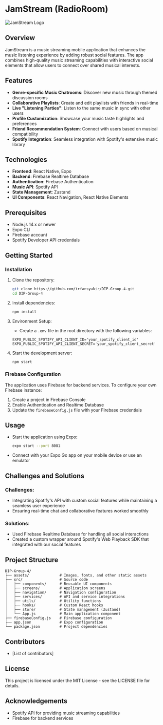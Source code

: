 # JamStream (RadioRoom)

![JamStream Logo](./assets/icon.png)

## Overview

JamStream is a music streaming mobile application that enhances the music listening experience by adding robust social features. The app combines high-quality music streaming capabilities with interactive social elements that allow users to connect over shared musical interests.

## Features

- **Genre-specific Music Chatrooms**: Discover new music through themed discussion rooms
- **Collaborative Playlists**: Create and edit playlists with friends in real-time
- **Live "Listening Parties"**: Listen to the same music in sync with other users
- **Profile Customization**: Showcase your music taste highlights and preferences
- **Friend Recommendation System**: Connect with users based on musical compatibility
- **Spotify Integration**: Seamless integration with Spotify's extensive music library

## Technologies

- **Frontend**: React Native, Expo
- **Backend**: Firebase Realtime Database
- **Authentication**: Firebase Authentication
- **Music API**: Spotify API
- **State Management**: Zustand
- **UI Components**: React Navigation, React Native Elements

## Prerequisites

- Node.js 14.x or newer
- Expo CLI
- Firebase account
- Spotify Developer API credentials

## Getting Started

### Installation

1. Clone the repository:
   ```bash
   git clone https://github.com/irfansyakir/DIP-Group-4.git
   cd DIP-Group-4
   ```

2. Install dependencies:
   ```bash
   npm install
   ```

3. Environment Setup:
   - Create a `.env` file in the root directory with the following variables:
   ```
   EXPO_PUBLIC_SPOTIFY_API_CLIENT_ID='your_spotify_client_id'
   EXPO_PUBLIC_SPOTIFY_API_CLIENT_SECRET='your_spotify_client_secret'
   ```

4. Start the development server:
   ```bash
   npm start
   ```

### Firebase Configuration

The application uses Firebase for backend services. To configure your own Firebase instance:

1. Create a project in Firebase Console
2. Enable Authentication and Realtime Database
3. Update the `firebaseConfig.js` file with your Firebase credentials

## Usage

- Start the application using Expo:
  ```bash
  expo start --port 8081
  ```
- Connect with your Expo Go app on your mobile device or use an emulator

## Challenges and Solutions

### Challenges:
- Integrating Spotify's API with custom social features while maintaining a seamless user experience
- Ensuring real-time chat and collaborative features worked smoothly

### Solutions:
- Used Firebase Realtime Database for handling all social interactions
- Created a custom wrapper around Spotify's Web Playback SDK that integrated with our social features

## Project Structure

```
DIP-Group-4/
├── assets/              # Images, fonts, and other static assets
├── src/                 # Source code
│   ├── components/      # Reusable UI components
│   ├── screens/         # Application screens
│   ├── navigation/      # Navigation configuration
│   ├── services/        # API and service integrations
│   ├── utils/           # Utility functions
│   ├── hooks/           # Custom React hooks
│   ├── store/           # State management (Zustand)
│   └── App.js           # Main application component
├── firebaseConfig.js    # Firebase configuration
├── app.json             # Expo configuration
└── package.json         # Project dependencies
```

## Contributors

- [List of contributors]

## License

This project is licensed under the MIT License - see the LICENSE file for details.

## Acknowledgements

- Spotify API for providing music streaming capabilities
- Firebase for backend services
